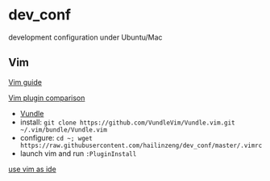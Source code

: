 # dev_conf
development configuration under Ubuntu/Mac

## Vim
[Vim guide](https://scotch.io/tutorials/getting-started-with-vim-an-interactive-guide)

[Vim plugin comparison](http://vim-wiki.mawercer.de/wiki/topic/vim%20plugin%20managment.html)

* [Vundle](https://github.com/gmarik/Vundle.vim)
 * install: `git clone https://github.com/VundleVim/Vundle.vim.git ~/.vim/bundle/Vundle.vim`
 * configure: `cd ~; wget https://raw.githubusercontent.com/hailinzeng/dev_conf/master/.vimrc`
 * launch vim and run `:PluginInstall`

[use vim as ide](https://github.com/yangyangwithgnu/use_vim_as_ide)
